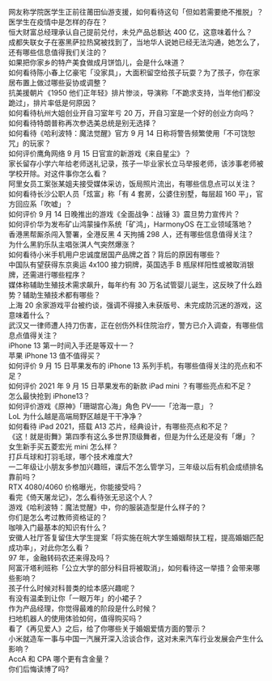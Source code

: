 网友称学院医学生正前往莆田仙游支援，如何看待这句「但如若需要绝不推脱」？医学生在疫情中是怎样的存在？  
恒大财富总经理承认自己提前兑付，未兑产品总额达 400 亿，这意味着什么？  
成都失联女子在塞黑萨拉热窝被找到了，当地华人说她已经无法沟通，她怎么了，还有哪些信息值得我们关注的？  
如果把你家乡的特产美食做成月饼馅儿，会是什么味道？  
如何看待陈小春上亿豪宅「没家具」，大面积留空给孩子玩耍？为了孩子，你在家居布置上做过哪些妥协或调整？  
抗美援朝片《1950 他们正年轻》排片惨淡，导演称「不跪求支持，当年他们都没跪过」，排片率低是何原因？  
如何看待杭州大姐创业开自习室年亏 20 万，开自习室是一个好的创业方向吗？  
如何看待特朗普称再次参选美总统是别无选择？  
如何看待《哈利波特：魔法觉醒》官方 9 月 14 日称将警告频繁使用「不可饶恕咒」的玩家？  
如何评价鹰角网络 9 月 15 日官宣的新游戏《来自星尘》？  
家长留存小学六年给老师送礼记录，孩子一毕业家长立马举报老师，该涉事老师被学校开除。对这件事你怎么看？  
阿里女员工案张某姐夫接受媒体采访，饭局照片流出，有哪些信息点可以关注？  
如何看待长沙公职人员「炫富」称「有 4 套房，公婆住别墅，每层超 160 平」，官方回应系「吹嘘」？  
如何评价 9 月 14 日晚推出的游戏《全面战争：战锤 3》震旦势力宣传片？  
如何评价华为发布矿山鸿蒙操作系统「矿鸿」，HarmonyOS 在工业领域落地？  
香港黑帮厮杀闯入警署，全港反黑 4 天拘捕 298 人，还有哪些信息值得关注？  
为什么黑豹乐队主唱张淇人气突然爆涨？  
如何看待小米手机用户忠诚度居国产品牌之首？背后的原因有哪些？  
中国队有望获得东京奥运 4x100 接力铜牌，英国选手 B 瓶尿样阳性或被取消银牌，还需进行哪些程序？  
媒体称辅助生殖技术需求飙升，每年约有 30 万名试管婴儿诞生，这反映了什么趋势？辅助生殖技术都有哪些？  
上海 20 余家游戏平台被约谈，强调不得接入未获版号、未完成防沉迷的游戏，这意味着什么？  
武汉又一律师遭人持刀伤害，正在创伤外科住院治疗，警方已介入调查，有哪些信息点值得关注？  
iPhone 13 第一时间入手还是等双十一？  
苹果 iPhone 13 值不值得买？  
如何评价 9 月 15 日苹果发布的 iPhone 13 系列手机，有哪些值得关注的亮点和不足？  
如何评价 2021 年 9 月 15 日苹果发布的新款 iPad mini ？有哪些亮点和不足？  
怎么最快抢到 iPhone13？  
如何评价游戏《原神》「珊瑚宫心海」角色 PV——「沧海一意」？  
LoL 为什么越是高端局野区越是干干净净？  
如何看待 iPad 2021，搭载 A13 芯片，经典设计，有哪些亮点和不足？  
《这！就是街舞》第四季有这么多世界顶级舞者，但是为什么还是没有「爆」？  
女生新手买五菱宏光 mini 怎么样？  
打乒乓球和打羽毛球，哪个技术难度大?  
一二年级让小朋友多参加兴趣班，课后不怎么管学习，三年级以后有机会成绩排名靠前吗？  
RTX 4080/4060 价格曝光，你能接受吗？  
看完《倚天屠龙记》，怎么看待张无忌这个人？  
游戏《哈利波特：魔法觉醒》中，你的服装造型是什么样子的？  
你们是怎么考过教师资格证的？  
咖啡入门最基本的知识有什么？  
安徽人社厅答复留住大学生提案「将实施在皖大学生婚姻帮扶工程，提高婚姻匹配成功率」，对此你怎么看？  
97 年，金融转码农还来得及吗？  
阿富汗塔利班称「公立大学的部分科目将被取消」，如何看待这一举措？会带来哪些影响？  
孩子什么时候对科普类的绘本感兴趣呢？  
有没有温柔到让你「一眼万年」的小裙子？  
作为产品经理，你觉得最难的阶段是什么时候？  
扫地机器人的使用体验如何，值得购买吗？  
看了《再见爱人》之后，给了你哪些关于婚姻爱情方面的警示？  
小米就造车一事与中国一汽展开深入洽谈合作，这对未来汽车行业发展会产生什么影响？  
AccA 和 CPA 哪个更有含金量？  
你们后悔读博了吗?  

